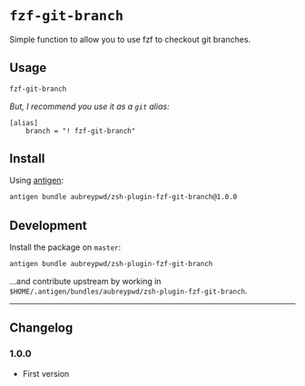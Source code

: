 # `fzf-git-branch`

Simple function to allow you to use fzf to checkout git branches. 

## Usage

```bash
fzf-git-branch
```

_But, I recommend you use it as a `git` alias:_

```
[alias]
	branch = "! fzf-git-branch"
```

## Install

Using [antigen](https://github.com/zsh-users/antigen):

```bash
antigen bundle aubreypwd/zsh-plugin-fzf-git-branch@1.0.0
```

## Development

Install the package on `master`:

```bash
antigen bundle aubreypwd/zsh-plugin-fzf-git-branch
```

...and contribute upstream by working in `$HOME/.antigen/bundles/aubreypwd/zsh-plugin-fzf-git-branch`.

---

## Changelog

### 1.0.0

- First version

